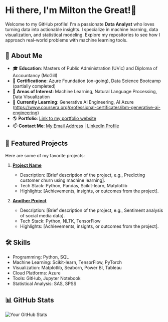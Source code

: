 # Hi there, I'm Milton the Great!👋

Welcome to my GitHub profile! I'm a passionate **Data Analyst** who loves turning data into actionable insights. I specialize in machine learning, data visualization, and statistical modeling. Explore my repositories to see how I approach real-world problems with machine learning tools.

## 🌟 About Me

- 🎓 **Education**: Masters of Public Administration (UVic) and Diploma of Accountancy (McGill)
- 💼 **Certificatione**: Azure Foundation (on-going), Data Science Bootcamp (partially completed)
- 🧠 **Areas of Interest**: Machine Learning, Natural Language Processing, Data Visualization
- 🌱 **Currently Learning**: Generative AI Engineering, AI Azure (https://www.coursera.org/professional-certificates/ibm-generative-ai-engineering)
- 🌎 **Portfolio**: [Link to my portfolio website]([miltonwani1@gmail.com](https://miltonwani9.wordpress.com/))
- 📫 **Contact Me**: [My Email Address](miltonwani1@gmail.com) | [LinkedIn Profile](https://linkedin.com/in/your-profile)

## 🚀 Featured Projects

Here are some of my favorite projects:

1. **[Project Name](https://github.com/your-repo)**  
   - Description: [Brief description of the project, e.g., Predicting customer churn using machine learning].
   - Tech Stack: Python, Pandas, Scikit-learn, Matplotlib  
   - Highlights: [Achievements, insights, or outcomes from the project].

2. **[Another Project](https://github.com/your-repo)**  
   - Description: [Brief description of the project, e.g., Sentiment analysis of social media data].  
   - Tech Stack: Python, NLTK, TensorFlow  
   - Highlights: [Achievements, insights, or outcomes from the project].

## 🛠️ Skills

- Programming: Python, SQL
- Machine Learning: Scikit-learn, TensorFlow, PyTorch
- Visualization: Matplotlib, Seaborn, Power BI, Tableau
- Cloud Platforms: Azure
- Tools: GitHub, Jupyter Notebook
- Statistical Analysis: SAS, SPSS

## 📊 GitHub Stats

![Your GitHub Stats](https://github-readme-stats.vercel.app/api?username=your-username&show_icons=true&theme=radical)
